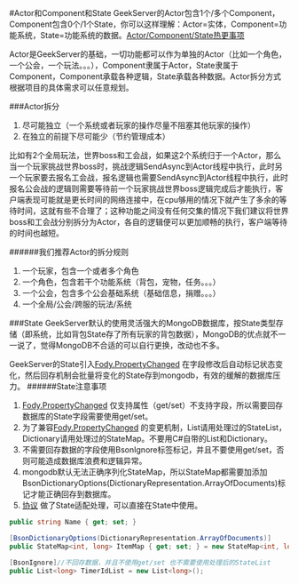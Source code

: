 #Actor和Component和State
GeekServer的Actor包含1个/多个Component，Component包含0个/1个State，你可以这样理解：Actor=实体，Component=功能系统，State=功能系统的数据。[Actor/Component/State热更事项](https://github.com/leeveel/GeekServer/Docs/热更hotfix.md)

Actor是GeekServer的基础，一切功能都可以作为单独的Actor（比如一个角色，一个公会，一个玩法。。。），Component隶属于Actor，State隶属于Component，Component承载各种逻辑，State承载各种数据。Actor拆分方式根据项目的具体需求可以任意规划。

###Actor拆分
1. 尽可能独立（一个系统或者玩家的操作尽量不阻塞其他玩家的操作）
2. 在独立的前提下尽可能少（节约管理成本）

比如有2个全局玩法，世界boss和工会战，如果这2个系统归于一个Actor，那么当一个玩家挑战世界boss时，挑战逻辑SendAsync到Actor线程中执行，此时另一个玩家要去报名工会战，报名逻辑也需要SendAsync到Actor线程中执行，此时报名公会战的逻辑则需要等待前一个玩家挑战世界boss逻辑完成后才能执行，客户端表现可能就是更长时间的网络连接中，在cpu够用的情况下就产生了多余的等待时间，这就有些不合理了；这种功能之间没有任何交集的情况下我们建议将世界boss和工会战分别拆分为Actor，各自的逻辑便可以更加顺畅的执行，客户端等待的时间也越短。

######我们推荐Actor的拆分规则
1. 一个玩家，包含一个或者多个角色
2. 一个角色，包含若干个功能系统（背包，宠物，任务。。。）
3. 一个公会，包含多个公会基础系统（基础信息，捐赠。。。）
4. 一个全局/公会/跨服的玩法/系统

###State
GeekServer默认的使用灵活强大的MongoDB数据库，按State类型存储（即系统，比如背包State存了所有玩家的背包数据），MongoDB的优点就不一一说了，觉得MongoDB不合适的可以自行更换，改动也不多。

GeekServer的State引入[Fody.PropertyChanged](https://github.com/Fody/PropertyChanged) 在字段修改后自动标记状态变化，然后回存机制会批量将变化的State存到mongodb，有效的缓解的数据库压力。
######State注意事项
1. [Fody.PropertyChanged](https://github.com/Fody/PropertyChanged) 仅支持属性（get/set）不支持字段，所以需要回存数据库的State字段需要使用get/set。
2. 为了兼容[Fody.PropertyChanged](https://github.com/Fody/PropertyChanged) 的变更机制，List请用处理过的StateList，Dictionary请用处理过的StateMap。不要用C#自带的List和Dictionary。
3. 不需要回存数据的字段使用BsonIgnore标签标记，并且不要使用get/set，否则可能造成数据库浪费和逻辑异常。
4. mongodb默认无法正确序列化StateMap，所以StateMap都需要加添加BsonDictionaryOptions(DictionaryRepresentation.ArrayOfDocuments)标记才能正确回存到数据库。
5. [协议](https://github.com/leeveel/GeekServer/GeekServer.Hotfix/Generate/Messages) 做了State适配处理，可以直接在State中使用。
```csharp
public string Name { get; set; }

[BsonDictionaryOptions(DictionaryRepresentation.ArrayOfDocuments)]
public StateMap<int, long> ItemMap { get; set; } = new StateMap<int, long>();

[BsonIgnore]//不回存数据，并且不使用get/set 也不需要使用处理后的StateList
public List<long> TimerIdList = new List<long>();
```